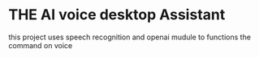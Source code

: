 # THE AI voice desktop Assistant 
this  project  uses speech recognition and openai mudule to functions the command on voice 

